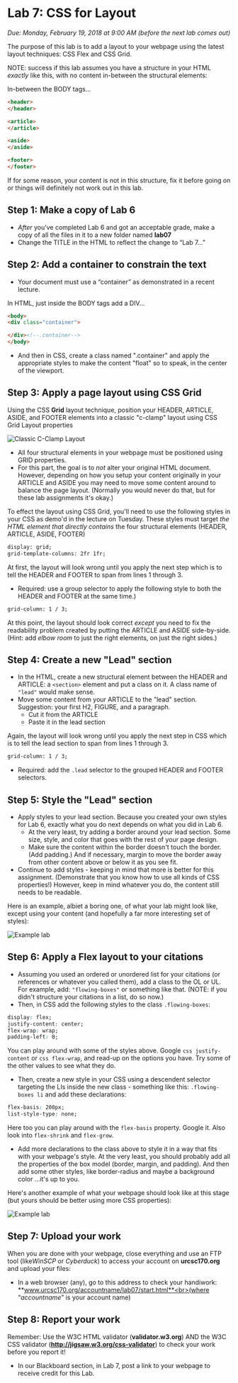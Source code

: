 # Lab 7: CSS for Layout
*Due: Monday, February 19, 2018 at 9:00 AM (before the next lab comes out)*

The purpose of this lab is to add a layout to your webpage using the latest layout techniques: CSS Flex and CSS Grid.  

NOTE: success if this lab assumes you have a structure in your HTML *exactly* like this, with no content in-between the structural elements:

In-between the BODY tags...

```html
<header>
</header>

<article>
</article>

<aside>
</aside>

<footer>
</footer>
```

If for some reason, your content is not in this structure, fix it before going on or things will definitely not work out in this lab.

## Step 1: Make a copy of Lab 6

- *After* you’ve completed Lab 6 and got an acceptable grade, make a copy of all the files in it to a new folder named **lab07**
- Change the TITLE in the HTML to reflect the change to “Lab 7…”

## Step 2: Add a container to constrain the text

- Your document must use a “container” as demonstrated in a recent lecture.  

In HTML, just inside the BODY tags add a DIV...

```html
<body>  
<div class="container">

</div><!--.container-->
</body>
```

- And then in CSS,  create a class named ".container" and apply the appropriate styles to make the content "float" so to speak, in the center of the viewport.

## Step 3: Apply a page layout using CSS Grid

Using the CSS **Grid** layout technique, position your HEADER, ARTICLE, ASIDE, and FOOTER elements into a classic "c-clamp" layout using CSS Grid Layout properties

![Classic C-Clamp Layout](media/figure1.png)

- All four structural elements in your webpage must be positioned using GRID properties.
- For this part, the goal is to *not* alter your original HTML document. However, depending on how you setup your content originally in your ARTICLE and ASIDE you may need to move some content around to balance the page layout. (Normally you would never do that, but for these lab assignments it's okay.)

To effect the layout using CSS Grid, you'll need to use the following styles in your CSS as demo'd in the lecture on Tuesday.  These styles must target *the HTML element that directly contains* the four structural elements (HEADER, ARTICLE, ASIDE, FOOTER)

```html
display: grid;
grid-template-columns: 2fr 1fr;
```

At first, the layout will look wrong until you apply the next step which is to tell the HEADER and FOOTER to span from lines 1 through 3.  

- Required: use a group selector to apply the following style to both the HEADER and FOOTER at the same time.)

```html
grid-column: 1 / 3;
```

At this point, the layout should look correct *except* you need to fix the readability problem created by putting the ARTICLE and ASIDE side-by-side.  (Hint: add *elbow room* to just the right elements, on just the right sides.)

## Step 4: Create a new "Lead" section

- In the HTML, create a new structural element between the HEADER and ARTICLE: a `<section>` element and put a class on it.  A class name of `"lead"` would make sense.
- Move some content from your ARTICLE to the "lead" section.  Suggestion: your first H2, FIGURE, and a paragraph.  
  - Cut it from the ARTICLE
  - Paste it in the lead section

Again, the layout will look wrong until you apply the next step in CSS which is to tell the lead section to span from lines 1 through 3.

```html
grid-column: 1 / 3;
```

- Required: add the `.lead` selector to the grouped HEADER and FOOTER selectors.

## Step 5: Style the "Lead" section

- Apply styles to your lead section.  Because you created your own styles for Lab 6, exactly what you do next depends on what you did in Lab 6.
  - At the very least, try adding a border around your lead section.  Some size, style, and color that goes with the rest of your page design.
  - Make sure the content within the border doesn't touch the border.  (Add padding.)  And if necessary, margin to move the border away from other content above or below it as you see fit.
- Continue to add styles - keeping in mind that more is better for this assignment.  (Demonstrate that you know how to use all kinds of CSS properties!)  However, keep in mind whatever you do, the content still needs to be readable.

Here is an example, albiet a boring one, of what your lab might look like, except using your content (and hopefully a far more interesting set of styles):

![Example lab](media/figure3.png)

## Step 6: Apply a Flex layout to your citations

- Assuming you used an ordered or unordered list for your citations (or references or whatever you called them), add a class to the OL or UL.  For example, add: `"flowing-boxes"` or something like that. (NOTE: if you didn't structure your citations in a list, do so now.)
- Then, in CSS add the following styles to the class `.flowing-boxes`:

```css
display: flex;
justify-content: center;
flex-wrap: wrap;
padding-left: 0;
```

You can play around with some of the styles above.  Google `css justify-content` or `css flex-wrap`, and read-up on the options you have.  Try some of the other values to see what they do.

- Then, create a new style in your CSS using a descendent selector targeting the LIs inside the new class - something like this: `.flowing-boxes li` and add these declarations:

```css
flex-basis: 200px;
list-style-type: none;
```

Here too you can play around with the `flex-basis` property.  Google it.  Also look into `flex-shrink` and `flex-grow`.

- Add more declarations to the class above to style it in a way that fits with your webpage's style.  At the very least, you should probably add all the properties of the box model (border, margin, and padding).  And then add some other styles, like border-radius and maybe a background color …it's up to you.

Here's another example of what your webpage should look like at this stage (but yours should be better using more CSS properties):

![Example lab](media/figure4.png)

## Step 7: Upload your work

When you are done with your webpage, close everything and use an FTP tool (like*WinSCP* or *Cyberduck*) to access your account on **urcsc170.org** and upload your files:

- In a web browser (any), go to this address to check your handiwork: <br>**www.urcsc170.org/accountname/lab07/start.html**<br>(where “*accountname*” is your account name)

## Step 8: Report your work

Remember: Use the W3C HTML validator (**validator.w3.org**) AND the W3C CSS
validator (**http://jigsaw.w3.org/css-validator**) to check your work before you
report it!

- In our Blackboard section, in Lab 7, post a link to your webpage to receive
  credit for this Lab.